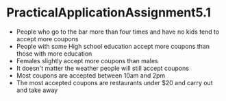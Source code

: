 # PracticalApplicationAssignment5.1

- People who go to the bar more than four times and have no kids tend to accept more coupons
- People with some High school education accept more coupons than those with more education
- Females slightly accept more coupons than males
- It doesn't matter the weather people will still accept coupons
- Most coupons are accepted between 10am and 2pm
- The most accepted coupons are restaurants under $20 and carry out and take away

